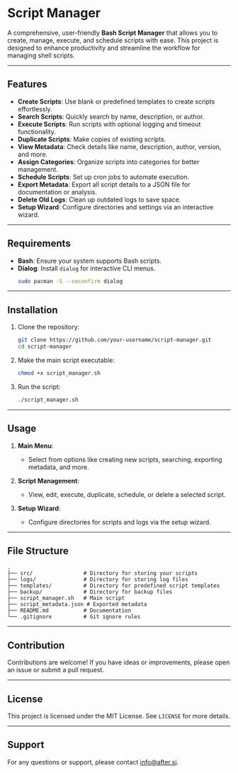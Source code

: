 
# Script Manager

A comprehensive, user-friendly **Bash Script Manager** that allows you to create, manage, execute, and schedule scripts with ease. This project is designed to enhance productivity and streamline the workflow for managing shell scripts.

---

## Features

- **Create Scripts**: Use blank or predefined templates to create scripts effortlessly.
- **Search Scripts**: Quickly search by name, description, or author.
- **Execute Scripts**: Run scripts with optional logging and timeout functionality.
- **Duplicate Scripts**: Make copies of existing scripts.
- **View Metadata**: Check details like name, description, author, version, and more.
- **Assign Categories**: Organize scripts into categories for better management.
- **Schedule Scripts**: Set up cron jobs to automate execution.
- **Export Metadata**: Export all script details to a JSON file for documentation or analysis.
- **Delete Old Logs**: Clean up outdated logs to save space.
- **Setup Wizard**: Configure directories and settings via an interactive wizard.

---

## Requirements

- **Bash**: Ensure your system supports Bash scripts.
- **Dialog**: Install `dialog` for interactive CLI menus.
  ```bash
  sudo pacman -S --noconfirm dialog
  ```

---

## Installation

1. Clone the repository:
   ```bash
   git clone https://github.com/your-username/script-manager.git
   cd script-manager
   ```

2. Make the main script executable:
   ```bash
   chmod +x script_manager.sh
   ```

3. Run the script:
   ```bash
   ./script_manager.sh
   ```

---

## Usage

1. **Main Menu**:
   - Select from options like creating new scripts, searching, exporting metadata, and more.

2. **Script Management**:
   - View, edit, execute, duplicate, schedule, or delete a selected script.

3. **Setup Wizard**:
   - Configure directories for scripts and logs via the setup wizard.

---

## File Structure

```
.
├── src/                # Directory for storing your scripts
├── logs/               # Directory for storing log files
├── templates/          # Directory for predefined script templates
├── backup/             # Directory for backup files
├── script_manager.sh   # Main script
├── script_metadata.json # Exported metadata
├── README.md           # Documentation
└── .gitignore          # Git ignore rules
```

---

## Contribution

Contributions are welcome! If you have ideas or improvements, please open an issue or submit a pull request.

---

## License

This project is licensed under the MIT License. See `LICENSE` for more details.

---

## Support

For any questions or support, please contact [info@after.si](mailto:info@after.si).
